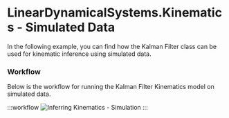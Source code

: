 # LinearDynamicalSystems.Kinematics - Simulated Data

In the following example, you can find how the Kalman Filter class can be used for kinematic inference using simulated data.

### Workflow

Below is the workflow for running the Kalman Filter Kinematics model on simulated data.

:::workflow
![Inferring Kinematics - Simulation](~/examples/LinearDynamicalSystems/Kinematics/SimulatedData/Simulation.bonsai)
:::
